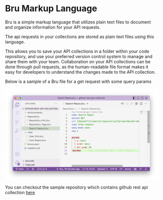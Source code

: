 # Bru Markup Language

Bru is a simple markup language that utilizes plain text files to document and organize information for your API requests.

The api requests in your collections are stored as plain text files using this language.

This allows you to save your API collections in a folder within your code repository, and use your preferred version control system to manage and share them with your team. Collaboration on your API collections can be done through pull requests, as the human-readable file format makes it easy for developers to understand the changes made to the API collection.

Below is a sample of a Bru file for a get request with some query params

![bru lang sample](public/images/github-collection.png)

You can checkout the sample repository which contains github rest api collection [here](https://github.com/usebruno/github-rest-api-collection)